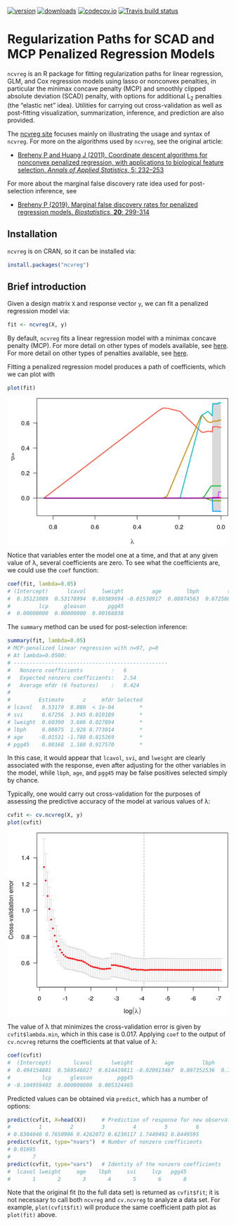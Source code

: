 
<!-- README.md was generated by README.rmd.  Do not edit by hand. -->

[![version](http://www.r-pkg.org/badges/version/ncvreg)](https://cran.r-project.org/package=ncvreg)
[![downloads](http://cranlogs.r-pkg.org/badges/ncvreg)](https://cran.r-project.org/package=ncvreg)
[![codecov.io](https://codecov.io/github/pbreheny/ncvreg/coverage.svg?branch=master)](https://codecov.io/github/pbreheny/ncvreg?branch=master)
[![Travis build
status](https://travis-ci.org/pbreheny/breheny.svg?branch=master)](https://travis-ci.org/pbreheny/breheny)

# Regularization Paths for SCAD and MCP Penalized Regression Models

`ncvreg` is an R package for fitting regularization paths for linear
regression, GLM, and Cox regression models using lasso or nonconvex
penalties, in particular the minimax concave penalty (MCP) and smoothly
clipped absolute deviation (SCAD) penalty, with options for additional
L<sub>2</sub> penalties (the “elastic net” idea). Utilities for carrying
out cross-validation as well as post-fitting visualization,
summarization, inference, and prediction are also provided.

The [ncvreg site](http://pbreheny.github.io/ncvreg/index.html) focuses
mainly on illustrating the usage and syntax of `ncvreg`. For more on the
algorithms used by `ncvreg`, see the original article:

  - [Breheny P and Huang J (2011). Coordinate descent algorithms for
    nonconvex penalized regression, with applications to biological
    feature selection. *Annals of Applied Statistics*, 5:
    232–253](http://myweb.uiowa.edu/pbreheny/pdf/Breheny2011.pdf)

For more about the marginal false discovery rate idea used for
post-selection inference, see

  - [Breheny P (2019). Marginal false discovery rates for penalized
    regression models. *Biostatistics*, **20**:
    299-314](https://dx.doi.org/10.1093/biostatistics/kxy004)

## Installation

`ncvreg` is on CRAN, so it can be installed via:

``` r
install.packages("ncvreg")
```

## Brief introduction

Given a design matrix `X` and response vector `y`, we can fit a
penalized regression model via:

``` r
fit <- ncvreg(X, y)
```

By default, `ncvreg` fits a linear regression model with a minimax
concave penalty (MCP). For more detail on other types of models
available, see [here](articles/web/models.html). For more detail on
other types of penalties available, see
[here](articles/web/penalties.html).

Fitting a penalized regression model produces a path of coefficients,
which we can plot
with

``` r
plot(fit)
```

<img src="man/figures/plot-1.png" style="display: block; margin: auto;" />

Notice that variables enter the model one at a time, and that at any
given value of λ, several coefficients are zero. To see what the
coefficients are, we could use the `coef` function:

``` r
coef(fit, lambda=0.05)
# (Intercept)      lcavol     lweight         age        lbph         svi 
#  0.35121089  0.53178994  0.60389694 -0.01530917  0.08874563  0.67256096 
#         lcp     gleason       pgg45 
#  0.00000000  0.00000000  0.00168038
```

The `summary` method can be used for post-selection inference:

``` r
summary(fit, lambda=0.05)
# MCP-penalized linear regression with n=97, p=8
# At lambda=0.0500:
# -------------------------------------------------
#   Nonzero coefficients         :   6
#   Expected nonzero coefficients:   2.54
#   Average mfdr (6 features)    :   0.424
# 
#         Estimate      z     mfdr Selected
# lcavol   0.53179  8.880  < 1e-04        *
# svi      0.67256  3.945 0.010189        *
# lweight  0.60390  3.666 0.027894        *
# lbph     0.08875  1.928 0.773014        *
# age     -0.01531 -1.788 0.815269        *
# pgg45    0.00168  1.160 0.917570        *
```

In this case, it would appear that `lcavol`, `svi`, and `lweight` are
clearly associated with the response, even after adjusting for the other
variables in the model, while `lbph`, `age`, and `pgg45` may be false
positives selected simply by chance.

Typically, one would carry out cross-validation for the purposes of
assessing the predictive accuracy of the model at various values of λ:

``` r
cvfit <- cv.ncvreg(X, y)
plot(cvfit)
```

<img src="man/figures/cvplot-1.png" style="display: block; margin: auto;" />

The value of λ that minimizes the cross-validation error is given by
`cvfit$lambda.min`, which in this case is 0.017. Applying `coef` to the
output of `cv.ncvreg` returns the coefficients at that value of λ:

``` r
coef(cvfit)
#  (Intercept)       lcavol      lweight          age         lbph          svi 
#  0.494154801  0.569546027  0.614419811 -0.020913467  0.097352536  0.752397339 
#          lcp      gleason        pgg45 
# -0.104959403  0.000000000  0.005324465
```

Predicted values can be obtained via `predict`, which has a number of
options:

``` r
predict(cvfit, X=head(X))     # Prediction of response for new observations
#         1         2         3         4         5         6 
# 0.8304040 0.7650906 0.4262072 0.6230117 1.7449492 0.8449595
predict(cvfit, type="nvars")  # Number of nonzero coefficients
# 0.01695 
#       7
predict(cvfit, type="vars")   # Identity of the nonzero coefficients
#  lcavol lweight     age    lbph     svi     lcp   pgg45 
#       1       2       3       4       5       6       8
```

Note that the original fit (to the full data set) is returned as
`cvfit$fit`; it is not necessary to call both `ncvreg` and `cv.ncvreg`
to analyze a data set. For example, `plot(cvfit$fit)` will produce the
same coefficient path plot as `plot(fit)` above.
